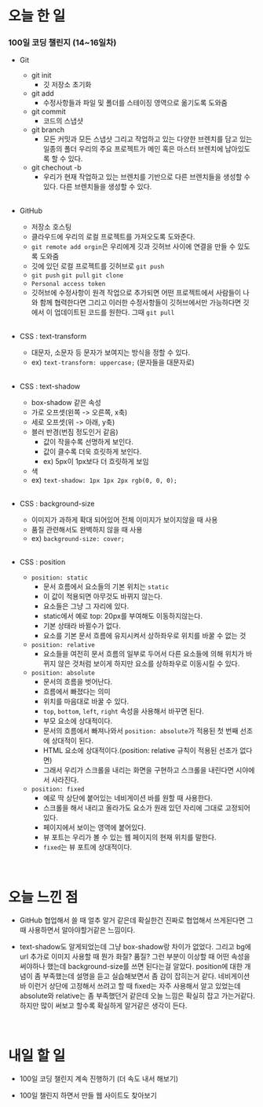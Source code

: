 # 오늘 한 일

### 100일 코딩 챌린지 (14~16일차)

- Git

  - git init
    - 깃 저장소 초기화
  - git add
    - 수정사항들과 파일 및 폴더를 스테이징 영역으로 옮기도록 도와줌
  - git commit
    - 코드의 스냅샷
  - git branch
    - 모든 커밋과 모든 스냅샷 그리고 작업하고 있는 다양한 브렌치를 담고 있는 일종의 폴더 우리의 주요 프로젝트가 메인 혹은 마스터 브렌치에 남아있도록 할 수 있다.
  - git chechout -b
    - 우리가 현재 작업하고 있는 브렌치를 기반으로 다른 브렌치들을 생성할 수 있다. 다른 브렌치들을 생성할 수 있다.

  <br />

- GitHub

  - 저장소 호스팅
  - 클라우드에 우리의 로컬 프로젝트를 가져오도록 도와준다.
  - `git remote add orgin`은 우리에게 깃과 깃허브 사이에 연결을 만들 수 있도록 도와줌
  - 깃에 있던 로컬 프로젝트를 깃허브로 `git push`
  - `git push` `git pull` `git clone`
  - `Personal access token`
  - 깃허브에 수정사항이 원격 작업으로 추가되면 어떤 프로젝트에서 사람들이 나와 함께 협력한다면 그리고 이러한 수정사항들이 깃허브에서만 가능하다면 깃에서 이 업데이트된 코드를 원한다. 그때 `git pull`

  <br />

- CSS : text-transform

  - 대문자, 소문자 등 문자가 보여지는 방식을 정할 수 있다.
  - ex) `text-transform: uppercase;` (문자들을 대문자로)

  <br />

- CSS : text-shadow

  - box-shadow 같은 속성
  - 가로 오프셋(왼쪽 -> 오른쪽, x축)
  - 세로 오프셋(위 -> 아래, y축)
  - 블러 반경(번짐 정도인거 같음)
    - 값이 작을수록 선명하게 보인다.
    - 값이 클수록 더욱 흐릿하게 보인다.
    - ex) 5px이 1px보다 더 흐릿하게 보임
  - 색
  - ex) `text-shadow: 1px 1px 2px rgb(0, 0, 0);`

  <br />

- CSS : background-size

  - 이미지가 과하게 확대 되어있어 전체 이미지가 보이지않을 때 사용
  - 품질 관련해서도 완벽하지 않을 때 사용
  - ex) `background-size: cover;`

  <br />

- CSS : position

  - `position: static`
    - 문서 흐름에서 요소들의 기본 위치는 `static`
    - 이 값이 적용되면 아무것도 바뀌지 않는다.
    - 요소들은 그냥 그 자리에 있다.
    - static에서 예로 top: 20px를 부여해도 이동하지않는다.
    - 기본 상태라 바뀔수가 없다.
    - 요소를 기본 문서 흐름에 유지시켜서 상하좌우로 위치를 바꿀 수 없는 것
  - `position: relative`
    - 요소들을 여전히 문서 흐름의 일부로 두어서 다른 요소들에 의해 위치가 바뀌지 않은 것처럼 보이게 하지만 요소를 상하좌우로 이동시킬 수 있다.
  - `position: absolute`
    - 문서의 흐름을 벗어난다.
    - 흐름에서 빠졌다는 의미
    - 위치를 마음대로 바꿀 수 있다.
    - `top`, `bottom`, `left`, `right` 속성을 사용해서 바꾸면 된다.
    - 부모 요소에 상대적이다.
    - 문서의 흐름에서 빠져나와서 `position: absolute`가 적용된 첫 번째 선조에 상대적이 된다.
    - HTML 요소에 상대적이다.(position: relative 규칙이 적용된 선조가 없다면)
    - 그래서 우리가 스크롤을 내리는 화면을 구현하고 스크롤을 내린다면 시야에서 사라진다.
  - `position: fixed`
    - 예로 딱 상단에 붙어있는 네비게이션 바를 원할 때 사용한다.
    - 스크롤을 해서 내리고 올라가도 요소가 원래 있던 자리에 그대로 고정되어 있다.
    - 페이지에서 보이는 영역에 붙어있다.
    - 뷰 포트는 우리가 볼 수 있는 웹 페이지의 현재 위치를 말한다.
    - `fixed`는 뷰 포트에 상대적이다.

<br />

# 오늘 느낀 점

- GitHub 협업해서 쓸 때 얼추 알거 같은데 확실한건 진짜로 협업해서 쓰게된다면 그때 사용하면서 알아야할거같은 느낌이다.

- text-shadow도 알게되었는데 그냥 box-shadow랑 차이가 없었다. 그리고 bg에 url 추가로 이미지 사용할 때 뭔가 화질? 품질? 그런 부분이 이상할 때 어떤 속성을 써야하나 했는데 background-size를 쓰면 된다는걸 알았다. position에 대한 개념이 좀 부족했는데 설명을 듣고 실습해보면서 좀 감이 잡히는거 같다. 네비게이션 바 이런거 상단에 고정해서 쓰려고 할 때 fixed는 자주 사용해서 알고 있었는데 absolute와 relative는 좀 부족했던거 같은데 오늘 느낌은 확실히 잡고 가는거같다. 하지만 많이 써보고 할수록 확실하게 알거같은 생각이 든다.

<br />

# 내일 할 일

- 100일 코딩 챌린지 계속 진행하기 (더 속도 내서 해보기)

- 100일 챌린지 하면서 만들 웹 사이트도 찾아보기
